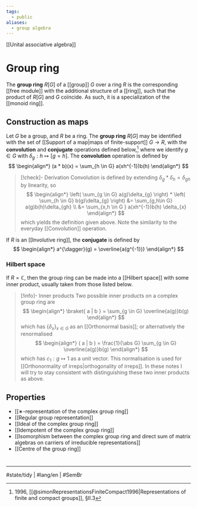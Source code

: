 ```yaml
---
tags:
  - public
aliases:
  - group algebra
---
```

[[Unital associative algebra]]
# Group ring


The **group ring** $R[G]$ of a [[group]] $G$ over a ring $R$ is the corresponding [[free module]] with the additional structure of a [[ring]], 
such that the product of $R[G]$ and $G$ coïncide.
As such, it is a specialization of the [[monoid ring]].

## Construction as maps

Let $G$ be a group, and $R$ be a ring. 
The **group ring** $R[G]$ may be identified with the set of [[Support of a map|maps of finite-support]] $G \to R$,
with the **convolution** and **conjugate** operations defined below,[^simon] 
where we identify $g \in G$ with $\delta_{g} : h \mapsto [g=h]$.
The **convolution** operation is defined by
$$
\begin{align*}
(a * b)(x) = \sum_{h \in G} a(xh^{-1})b(h)
\end{align*}
$$
> [!check]- Derivation
> Convolution is defined by extending $\delta_{g} * \delta_{h} = \delta_{gh}$ by linearity, so
> $$
> \begin{align*}
> \left( \sum_{g \in G} a(g)\delta_{g} \right) * \left( \sum_{h \in G} b(g)\delta_{g} \right) &= \sum_{g,h\in G} a(g)b(h)\delta_{gh} \\
> &= \sum_{x,h \in G } a(xh^{-1})b(h) \delta_{x}
> \end{align*}
> $$
> which yields the definition given above.
> Note the similarity to the everyday [[Convolution]] operation.

If $R$ is an [[Involutive ring]], the **conjugate** is defined by
$$
\begin{align*}
a^{\dagger}(g) = \overline{a(g^{-1})}
\end{align*}
$$

[^simon]: 1996, [[@simonRepresentationsFiniteCompact1996|Representations of finite and compact groups]], §II.3

### Hilbert space

If $R = \mathbb{C}$, then the group ring can be made into a [[Hilbert space]] with some inner product, usually taken from those listed below.

> [!info]- Inner products
> Two possible inner products on a complex group ring are
> $$
> \begin{align*}
> \braket{ a | b } = \sum_{g \in G} \overline{a(g)}b(g)
> \end{align*}
> $$
> which has $\{ \delta_{x} \}_{x \in G}$ as an [[Orthonormal basis]]; 
> or alternatively the renormalised
> $$
> \begin{align*}
> ( a | b ) = \frac{1}{\abs G} \sum_{g \in G} \overline{a(g)}b(g)
> \end{align*}
> $$
> which has $c_{1} : g \mapsto 1$ as a unit vector.
> This normalisation is used for [[Orthonormality of irreps|orthogonality of irreps]].
> In these notes I will try to stay consistent with distinguishing these two inner products as above.

## Properties

- [[∗-representation of the complex group ring]]
- [[Regular group representation]]
- [[Ideal of the complex group ring]]
- [[Idempotent of the complex group ring]]
- [[Isomorphism between the complex group ring and direct sum of matrix algebras on carriers of irreducible representations]]
- [[Centre of the group ring]]

#
---
#state/tidy | #lang/en | #SemBr